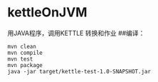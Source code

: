 # kettleOnJVM
用JAVA程序，调用KETTLE 转换和作业
##编译：
```$xslt
mvn clean
mvn compile
mvn test
mvn package
java -jar target/kettle-test-1.0-SNAPSHOT.jar
```